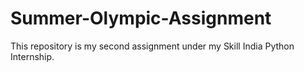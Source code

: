# Summer-Olympic-Assignment

This repository is my second assignment under my Skill India Python Internship.
